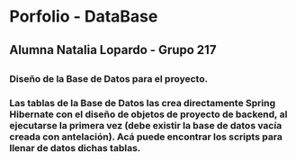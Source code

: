 # Porfolio - DataBase
## Alumna Natalia Lopardo - Grupo 217
## 
### Diseño de la Base de Datos para el proyecto.
### Las tablas de la Base de Datos las crea directamente Spring Hibernate con el diseño de objetos de proyecto de backend, al ejecutarse la primera vez (debe existir la base de datos vacía creada con antelación). Acá puede encontrar los scripts para llenar de datos dichas tablas. 
